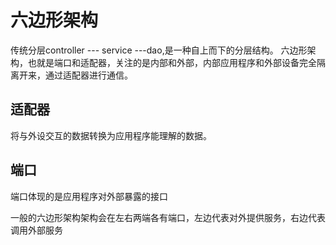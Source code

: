 # 六边形架构
传统分层controller --- service ---dao,是一种自上而下的分层结构。
六边形架构，也就是端口和适配器，关注的是内部和外部，内部应用程序和外部设备完全隔离开来，通过适配器进行通信。
## 适配器
将与外设交互的数据转换为应用程序能理解的数据。
## 端口
端口体现的是应用程序对外部暴露的接口

一般的六边形架构架构会在左右两端各有端口，左边代表对外提供服务，右边代表调用外部服务